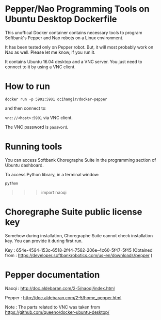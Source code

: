 # Pepper/Nao Programming Tools on Ubuntu Desktop Dockerfile

This unoffical Docker container contains necessary tools to program Softbank's Pepper and Nao robots on a Linux environment. 

It has been tested only on Pepper robot. But, it will most probably work on Nao as well. Please let me know, if you run it.

It contains Ubuntu 16.04 desktop and a VNC server. You just need to connect to it by using a VNC client.

# How to run

`docker run -p 5901:5901 ocihangir/docker-pepper`

and then connect to:

`vnc://<host>:5901` via VNC client.

The VNC password is `password`.

# Running tools

You can access Softbank Choregraphe Suite in the programming section of Ubuntu dashboard.

To access Python library, in a terminal window:

`python`

>>> import naoqi

# Choregraphe Suite public license key

Somehow during installation, Choregraphe Suite cannot check installation key. You can provide it during first run. 

Key : 654e-4564-153c-6518-2f44-7562-206e-4c60-5f47-5f45
(Obtained from : https://developer.softbankrobotics.com/us-en/downloads/pepper )

# Pepper documentation

Naoqi : http://doc.aldebaran.com/2-5/naoqi/index.html

Pepper : http://doc.aldebaran.com/2-5/home_pepper.html

Note : The parts related to VNC was taken from https://github.com/queeno/docker-ubuntu-desktop/